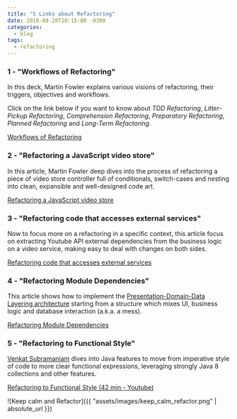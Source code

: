 ```yaml
---
title: "5 Links about Refactoring"
date: 2018-08-28T20:15:00 -0300
categories:
  - blog
tags:
  - refactoring
---
```


### 1 - "Workflows of Refactoring"

In this deck, Martin Fowler explains various visions of refactoring, their triggers, objectives and workflows.

Click on the link below if you want to know about _TDD Refactoring_, _Litter-Pickup Refactoring_, _Comprehension Refactoring_, _Preparatory Refactoring_, _Planned Refactoring_ and _Long-Term Refactoring_.

[Workflows of Refactoring](https://martinfowler.com/articles/workflowsOfRefactoring)

### 2 - "Refactoring a JavaScript video store"

In this article, Martin Fowler deep dives into the process of refactoring a piece of video store controller full of conditionals, switch-cases and nesting into clean, expansible and well-designed code art.

[Refactoring a JavaScript video store](https://martinfowler.com/articles/refactoring-video-store-js/)

### 3 - "Refactoring code that accesses external services"

Now to focus more on a refactoring in a specific context, this article focus on extracting Youtube API external dependencies from the business logic on a video service, making easy to deal with changes on both sides.

[Refactoring code that accesses external services](https://martinfowler.com/articles/refactoring-external-service.html)

### 4 - "Refactoring Module Dependencies"

This article shows how to implement the [Presentation-Domain-Data Layering architecture](https://martinfowler.com/bliki/PresentationDomainDataLayering.html) starting from a structure which mixes UI, business logic and database interaction (a.k.a. a mess).

[Refactoring Module Dependencies](https://martinfowler.com/articles/refactoring-dependencies.html)

### 5 - "Refactoring to Functional Style"

[Venkat Subramaniam](https://www.linkedin.com/in/vsubramaniam) dives into Java features to move from imperative style of code to more clear functional expressions, leveraging strongly Java 8 collections and other features.

[Refactoring to Functional Style (42 min - Youtube)](https://www.youtube.com/watch?v=Nn0aYf2kn1w)

![Keep calm and Refactor]({{ "assets/images/keep_calm_refactor.png" | absolute_url }})
